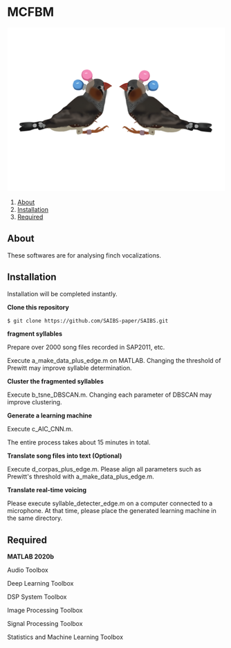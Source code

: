 # MCFBM
<p align="center"><img src="https://github.com/MizukiFujibayashi/MCFBM/blob/main/zebra1.png"></p>

1. [About](#About)
2. [Installation](#[Installation])
3. [Required](#[Required])



## About

These softwares are for analysing finch vocalizations.



## Installation

Installation will be completed instantly.

**Clone this repository**

```bash
$ git clone https://github.com/SAIBS-paper/SAIBS.git
```


**fragment syllables**

Prepare over 2000 song files recorded in SAP2011, etc.

Execute a_make_data_plus_edge.m on MATLAB. Changing the threshold of Prewitt may improve syllable determination.


**Cluster the fragmented syllables**

Execute b_tsne_DBSCAN.m. Changing each parameter of DBSCAN may improve clustering.


**Generate a learning machine**

Execute c_AIC_CNN.m.

The entire process takes about 15 minutes in total.

**Translate song files into text (Optional)**

Execute d_corpas_plus_edge.m. Please align all parameters such as Prewitt's threshold with a_make_data_plus_edge.m.


**Translate real-time voicing**

Please execute syllable_detecter_edge.m on a computer connected to a microphone. At that time, please place the generated learning machine in the same directory.



## Required

**MATLAB 2020b**

Audio Toolbox

Deep Learning Toolbox

DSP System Toolbox

Image Processing Toolbox

Signal Processing Toolbox

Statistics and Machine Learning Toolbox
